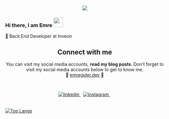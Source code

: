 <h1 align="center">
  <a href="https://git.io/typing-svg">
    <img src="https://readme-typing-svg.herokuapp.com/?lines=Hello!+👋;I+am+Emre+GÜLER&center=true&size=25">
  </a>
</h1>

### Hi there, I am Emre <img src="https://user-images.githubusercontent.com/42378118/110234147-e3259600-7f4e-11eb-95be-0c4047144dea.gif" width="30">
🧡 Back End Developer at Inveon <br>




<h2 align="center">
Connect with me 
</h2>
<p align="center">
  You can visit my social media accounts, <b>read my blog posts</b>. Don't forget to visit my social media accounts below to get to know me. <br>
🌿 <a href="https://emreguler.dev/">emreguler.dev</a> 🌿
</p>  
<br>

<p align="center">

<a href="https://linkedin.com/in/emregulerdev" target="_blank">
<img src=https://img.shields.io/badge/linkedin-%231E77B5.svg?&style=for-the-badge&logo=linkedin&logoColor=white alt=linkedin style="margin-bottom: 5px;" />
</a> &nbsp;

<a href="https://www.instagram.com/emrre.gulerrr" target="_blank">
<img src=https://img.shields.io/badge/instagram-%23000000.svg?&style=for-the-badge&logo=instagram&logoColor=red alt=instagram style="margin-bottom: 5px;" />
</a> &nbsp;
  
</p>  

## 
[![Top Langs](https://github-readme-stats.vercel.app/api/top-langs/?username=emre-guler&layout=compact&theme=panda&hide=html,css,objective-c,scss,java,ruby)](https://github.com/anuraghazra/github-readme-stats)

